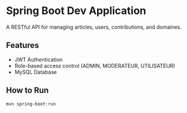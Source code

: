 # Spring Boot Dev Application

A RESTful API for managing articles, users, contributions, and domaines.

## Features
- JWT Authentication
- Role-based access control (ADMIN, MODERATEUR, UTILISATEUR)
- MySQL Database

## How to Run
```bash
mvn spring-boot:run
